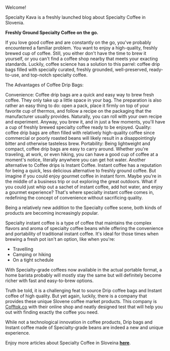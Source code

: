 Welcome!

Specialty Kava is a freshly launched blog about Specialty Coffee in Slovenia.

**Freshly Ground Specialty Coffee on the go.**

If you love good coffee and are constantly on the go, you've probably encountered a familiar problem. You want to enjoy a high-quality, freshly brewed cup of coffee. Still, you either don't have the time to brew it yourself, or you can't find a coffee shop nearby that meets your exacting standards. Luckily, coffee science has a solution to this parrel: coffee drip bags filled with specially curated, freshly grounded, well-preserved, ready-to-use, and top-notch specialty coffee. 

The Advantages of Coffee Drip Bags:

Convenience: Coffee drip bags are a quick and easy way to brew fresh coffee. They only take up a little space in your bag. The preparation is also rather an easy thing to do: open a pack, place it firmly on top of your favorite cup of thermos, and follow a recipe on the packaging that the manufacturer usually provides. Naturally, you can roll with your own recipe and experiment. Anyway, you brew it, and in just a few moments, you'll have a cup of freshly brewed specialty coffee ready to be enjoyed.
Quality: coffee drip bags are often filled with relatively high-quality coffee since commercial or poorly roasted beans will likely result in a disappointingly bitter and otherwise tasteless brew.
Portability: Being lightweight and compact, coffee drip bags are easy to carry around. Whether you're traveling, at work, or even hiking, you can have a good cup of coffee at a moment's notice, literally anywhere you can get hot water.
Another alternative to Coffee drips is Instant Coffee.
Instant coffee has a reputation for being a quick, less delicious alternative to freshly ground coffee. But imagine if you could enjoy gourmet coffee in instant form. Maybe you're in the middle of a business trip or out exploring the great outdoors. What if you could just whip out a sachet of instant coffee, add hot water, and enjoy a gourmet experience? That's where specialty instant coffee comes in, redefining the concept of convenience without sacrificing quality. 

Being a relatively new addition to the Specialty coffee scene, both kinds of products are becoming increasingly popular.

Specialty instant coffee is a type of coffee that maintains the complex flavors and aroma of specialty coffee beans while offering the convenience and portability of traditional instant coffee. It's ideal for those times when brewing a fresh pot isn't an option, like when you're: 

- Travelling
- Camping or hiking
- On a tight schedule

With Specialty-grade coffees now available in the actual portable format, a home barista probably will mostly stay the same but will definitely become richer with fast and easy-to-brew options. 

Truth be told, it is a challenging feat to source Drip coffee bags and Instant coffee of high quality. 
But yet again, luckily, there is a company that provides these unique Slovene coffee market products. This company is [Cofftok.co](https://cofftok.co) with their online shop and neatly designed test that will help you out with finding exactly the coffee you need. 

While not a technological innovation in coffee products, Drip bags and Instant coffee made of Specialty-grade beans are indeed a new and unique experience. 

Enjoy more articles about Specialty Coffee in Sloveina **[here](https://specialtykava.si)**.


